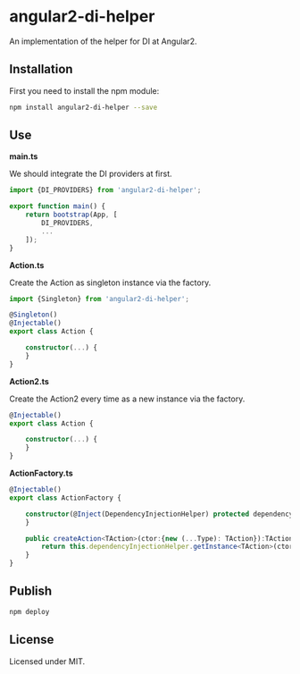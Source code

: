 # angular2-di-helper

An implementation of the helper for DI at Angular2.

## Installation

First you need to install the npm module:
```sh
npm install angular2-di-helper --save
```

## Use

**main.ts**

We should integrate the DI providers at first.

```typescript
import {DI_PROVIDERS} from 'angular2-di-helper';

export function main() {
    return bootstrap(App, [
        DI_PROVIDERS,
        ...
    ]);
}
```

**Action.ts**

Create the Action as singleton instance via the factory.

```typescript
import {Singleton} from 'angular2-di-helper';

@Singleton()
@Injectable()
export class Action {

    constructor(...) {
    }
}
```

**Action2.ts**

Create the Action2 every time as a new instance via the factory.

```typescript
@Injectable()
export class Action {

    constructor(...) {
    }
}
```

**ActionFactory.ts**

```typescript
@Injectable()
export class ActionFactory {

    constructor(@Inject(DependencyInjectionHelper) protected dependencyInjectionHelper:DependencyInjectionHelper) {
    }

    public createAction<TAction>(ctor:{new (...Type): TAction}):TAction {
        return this.dependencyInjectionHelper.getInstance<TAction>(ctor);
    }
}
```

## Publish

```sh
npm deploy
```

## License

Licensed under MIT.